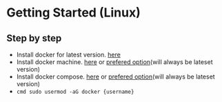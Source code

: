 # Getting Started (Linux)

## Step by step

* Install docker for latest version. [here](https://get.docker.com/)
* Install docker machine. [here](https://docs.docker.com/machine/install-machine/) or [prefered option](https://github.com/docker/machine/releases)(will always be lateset version)
* Install docker compose. [here](https://docs.docker.com/compose/install/) or [prefered option](https://github.com/docker/compose/releases)(will always be lateset version)
* ```cmd sudo usermod -aG docker {username}```
